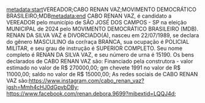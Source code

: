 <metadata:start>VEREADOR;CABO RENAN VAZ;MOVIMENTO DEMOCRÁTICO BRASILEIRO;MDB<metadata:end>
CABO RENAN VAZ, é candidato a VEREADOR pelo município de SÃO JOSÉ DOS CAMPOS - SP na eleição MUNICIPAL de 2024 pelo MOVIMENTO DEMOCRÁTICO BRASILEIRO (MDB). RENAN DA SILVA VAZ é DIVORCIADO(A), nasceu em 22/07/1989, se declara do gênero MASCULINO da cor/raça BRANCA, sua ocupação é POLICIAL MILITAR, e seu grau de instrução é SUPERIOR COMPLETO. Seu nome completo é RENAN DA SILVA VAZ, e seu número de urna é 15190.
Os bens declarados de CABO RENAN VAZ são: Financiado pela construtora - valor estimado no valor de R$ 270000,00; gm chevete 1991 no valor de R$ 11000,00; saldo no valor de R$ 15000,00; 
As redes sociais de CABO RENAN VAZ são:https://www.instagram.com/cabo_renan_vaz?igsh=Mmh4cHJ0dGpvbDBy; https://www.facebook.com/renan.debora.9699?mibextid=LQQJ4d;